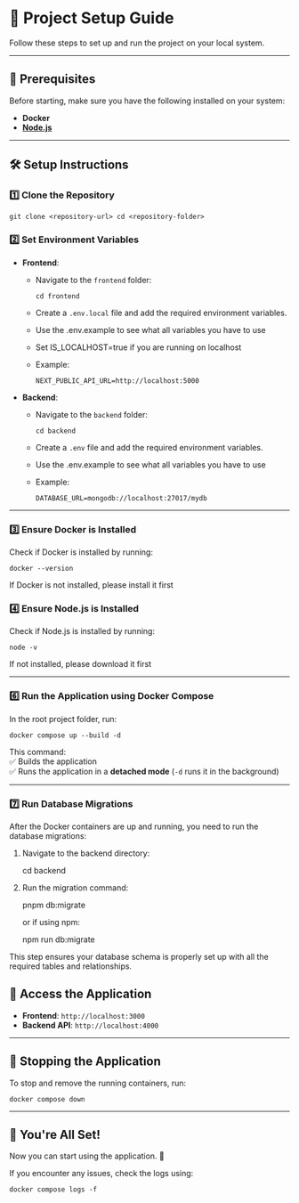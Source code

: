 # 🚀 Project Setup Guide

Follow these steps to set up and run the project on your local system.

---

## 📌 **Prerequisites**

Before starting, make sure you have the following installed on your system:

- **Docker**
- **[Node.js](https://nodejs.org/)**

---

## 🛠 **Setup Instructions**

### 1️⃣ **Clone the Repository**

`git clone <repository-url>
cd <repository-folder>`

### 2️⃣ **Set Environment Variables**

- **Frontend**:

  - Navigate to the `frontend` folder:

    `cd frontend`

  - Create a `.env.local` file and add the required environment variables.
  - Use the .env.example to see what all variables you have to use
  - Set IS_LOCALHOST=true if you are running on localhost
  - Example:

    `NEXT_PUBLIC_API_URL=http://localhost:5000`

- **Backend**:

  - Navigate to the `backend` folder:

    `cd backend`

  - Create a `.env` file and add the required environment variables.
  - Use the .env.example to see what all variables you have to use
  - Example:

    `DATABASE_URL=mongodb://localhost:27017/mydb`

---

### 3️⃣ **Ensure Docker is Installed**

Check if Docker is installed by running:

`docker --version`

If Docker is not installed, please install it first

### 4️⃣ **Ensure Node.js is Installed**

Check if Node.js is installed by running:

`node -v`

If not installed, please download it first

---

### 6️⃣ **Run the Application using Docker Compose**

In the root project folder, run:

`docker compose up --build -d`

This command:\
✅ Builds the application\
✅ Runs the application in a **detached mode** (`-d` runs it in the background)

---

### 7️⃣ **Run Database Migrations**

After the Docker containers are up and running, you need to run the database migrations:

1.  Navigate to the backend directory:

    cd backend

2.  Run the migration command:

    pnpm db:migrate

    or if using npm:

    npm run db:migrate

This step ensures your database schema is properly set up with all the required tables and relationships.

## 🎯 **Access the Application**

- **Frontend**: `http://localhost:3000`
- **Backend API**: `http://localhost:4000`

---

## 🛑 **Stopping the Application**

To stop and remove the running containers, run:

`docker compose down`

---

## 🎉 **You're All Set!**

Now you can start using the application. 🚀

If you encounter any issues, check the logs using:

`docker compose logs -f`
